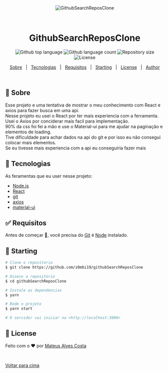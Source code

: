 <div align="center" id="top"> 
  <img src="./.github/app.gif" alt="GithubSearchReposClone" />

&#xa0;

</div>

<h1 align="center">GithubSearchReposClone</h1>

<p align="center">
  <img alt="Github top language" src="https://img.shields.io/github/languages/top/z0mbi19/githubSearchReposClone?color=56BEB8">

  <img alt="Github language count" src="https://img.shields.io/github/languages/count/z0mbi19/githubSearchReposClone?color=56BEB8">

  <img alt="Repository size" src="https://img.shields.io/github/repo-size/z0mbi19/githubSearchReposClone?color=56BEB8">

  <img alt="License" src="https://img.shields.io/github/license/z0mbi19/githubSearchReposClone?color=56BEB8">

  <!-- <img alt="Github issues" src="https://img.shields.io/github/issues/z0mbi19/githubSearchReposClone?color=56BEB8" /> -->

  <!-- <img alt="Github forks" src="https://img.shields.io/github/forks/z0mbi19/githubSearchReposClone?color=56BEB8" /> -->

  <!-- <img alt="Github stars" src="https://img.shields.io/github/stars/z0mbi19/githubSearchReposClone?color=56BEB8" /> -->
</p>

<!-- Status -->

<!-- <h4 align="center">
	🚧  GithubSearchReposClone 🚀 Under construction...  🚧
</h4>

<hr> -->

<p align="center">
  <a href="#dart-sobre">Sobre</a> &#xa0; | &#xa0; 
  <a href="#rocket-tecnologias">Tecnologias</a> &#xa0; | &#xa0;
  <a href="#white_check_mark-requisitos">Requisitos</a> &#xa0; | &#xa0;
  <a href="#checkered_flag-starting">Starting</a> &#xa0; | &#xa0;
  <a href="#memo-license">License</a> &#xa0; | &#xa0;
  <a href="https://github.com/z0mbi19" target="_blank">Author</a>
</p>

<br>

## :dart: Sobre

Esse projeto e uma tentativa de mostrar o meu conhecimento com React e axios para fazer busca em uma api.<br/>
Nesse projeto eu usei o React por ter mais experiencia com a ferramenta.<br/>
Usei o Axios por conciderar mais facil para implementação.<br/>
90% da css foi fei a mão e use o Material-ui para me ajudar na paginação e elementos de loading.<br/>
Tive dificuldade para achar dados na api do git e por isso eu não consegui colocar mais elementos.<br/>
Se eu tivesse mais experiencia com a api eu conseguiria fazer mais

## :rocket: Tecnologias

As feramentas que eu user nesse projeto:

- [Node.js](https://nodejs.org/en/)
- [React](https://pt-br.reactjs.org/)
- [git](https://git-scm.com/)
- [axios](https://www.npmjs.com/package/axios)
- [material-ui](https://material-ui.com/)

## :white_check_mark: Requisitos

Antes de começar :checkered_flag:, você precisa do [Git](https://git-scm.com) é [Node](https://nodejs.org/en/) instalado.

## :checkered_flag: Starting

```bash
# Clone o repositorio
$ git clone https://github.com/z0mbi19/githubSearchReposClone

# Assece a repositorio
$ cd githubSearchReposClone

# Instale as dependencias
$ yarn

# Rode o projeto
$ yarn start

# O servidor vai iniciar na <http://localhost:3000>
```

## :memo: License

Feito com o :heart: por <a href="https://github.com/z0mbi19" target="_blank">Mateus Alves Costa</a>

&#xa0;

<a href="#top">Voltar para cima</a>
